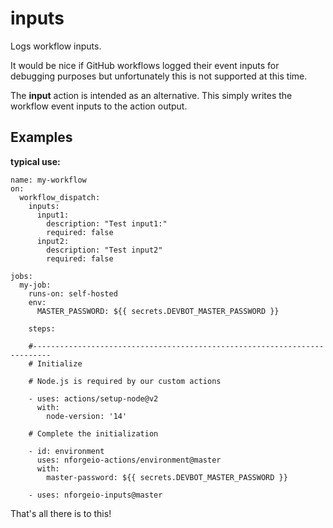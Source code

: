 # inputs

Logs workflow inputs.

It would be nice if GitHub workflows logged their event inputs for debugging purposes but unfortunately
this is not supported at this time.

The **input** action is intended as an alternative.  This simply writes the workflow event inputs
to the action output.

## Examples

**typical use:**
```
name: my-workflow
on: 
  workflow_dispatch:
    inputs:
      input1:
        description: "Test input1:"
        required: false
      input2:
        description: "Test input2"
        required: false

jobs:
  my-job:
    runs-on: self-hosted
    env:
      MASTER_PASSWORD: ${{ secrets.DEVBOT_MASTER_PASSWORD }}

    steps:

    #--------------------------------------------------------------------------
    # Initialize

    # Node.js is required by our custom actions

    - uses: actions/setup-node@v2
      with:
        node-version: '14'    

    # Complete the initialization

    - id: environment
      uses: nforgeio-actions/environment@master
      with:
        master-password: ${{ secrets.DEVBOT_MASTER_PASSWORD }}

    - uses: nforgeio-inputs@master
```

That's all there is to this!
